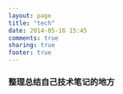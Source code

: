 ```yaml
---
layout: page
title: "tech"
date: 2014-05-16 15:45
comments: true
sharing: true
footer: true
---
```

### 整理总结自己技术笔记的地方